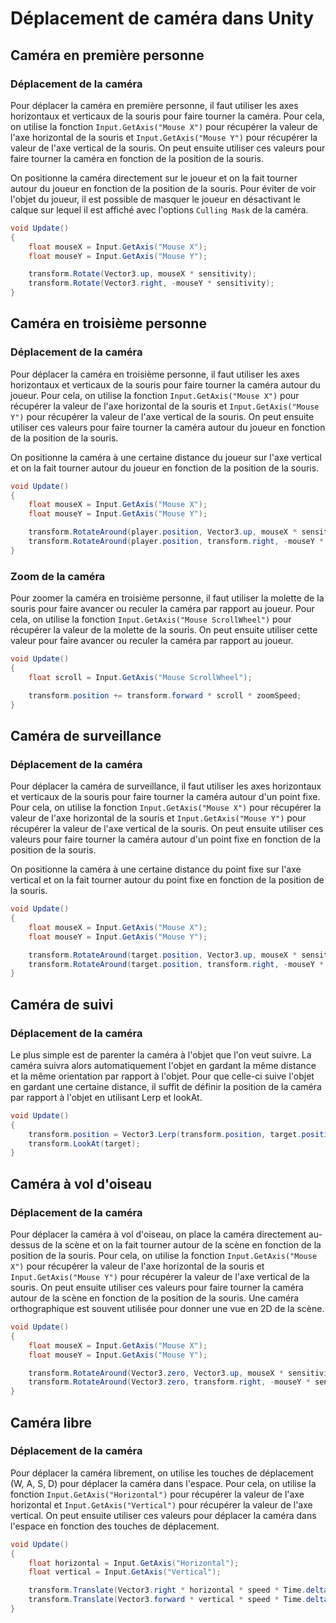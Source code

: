 # Déplacement de caméra dans Unity

## Caméra en première personne

### Déplacement de la caméra

Pour déplacer la caméra en première personne, il faut utiliser les axes horizontaux et verticaux de la souris pour faire tourner la caméra. Pour cela, on utilise la fonction `Input.GetAxis("Mouse X")` pour récupérer la valeur de l'axe horizontal de la souris et `Input.GetAxis("Mouse Y")` pour récupérer la valeur de l'axe vertical de la souris. On peut ensuite utiliser ces valeurs pour faire tourner la caméra en fonction de la position de la souris.

On positionne la caméra directement sur le joueur et on la fait tourner autour du joueur en fonction de la position de la souris. Pour éviter de voir l'objet du joueur, il est possible de masquer le joueur en désactivant le calque sur lequel il est affiché avec l'options `Culling Mask` de la caméra.

```csharp
void Update()
{
    float mouseX = Input.GetAxis("Mouse X");
    float mouseY = Input.GetAxis("Mouse Y");

    transform.Rotate(Vector3.up, mouseX * sensitivity);
    transform.Rotate(Vector3.right, -mouseY * sensitivity);
}
```

## Caméra en troisième personne

### Déplacement de la caméra

Pour déplacer la caméra en troisième personne, il faut utiliser les axes horizontaux et verticaux de la souris pour faire tourner la caméra autour du joueur. Pour cela, on utilise la fonction `Input.GetAxis("Mouse X")` pour récupérer la valeur de l'axe horizontal de la souris et `Input.GetAxis("Mouse Y")` pour récupérer la valeur de l'axe vertical de la souris. On peut ensuite utiliser ces valeurs pour faire tourner la caméra autour du joueur en fonction de la position de la souris.

On positionne la caméra à une certaine distance du joueur sur l'axe vertical et on la fait tourner autour du joueur en fonction de la position de la souris.

```csharp
void Update()
{
    float mouseX = Input.GetAxis("Mouse X");
    float mouseY = Input.GetAxis("Mouse Y");

    transform.RotateAround(player.position, Vector3.up, mouseX * sensitivity);
    transform.RotateAround(player.position, transform.right, -mouseY * sensitivity);
}
```

### Zoom de la caméra

Pour zoomer la caméra en troisième personne, il faut utiliser la molette de la souris pour faire avancer ou reculer la caméra par rapport au joueur. Pour cela, on utilise la fonction `Input.GetAxis("Mouse ScrollWheel")` pour récupérer la valeur de la molette de la souris. On peut ensuite utiliser cette valeur pour faire avancer ou reculer la caméra par rapport au joueur.

```csharp
void Update()
{
    float scroll = Input.GetAxis("Mouse ScrollWheel");

    transform.position += transform.forward * scroll * zoomSpeed;
}
```

## Caméra de surveillance

### Déplacement de la caméra

Pour déplacer la caméra de surveillance, il faut utiliser les axes horizontaux et verticaux de la souris pour faire tourner la caméra autour d'un point fixe. Pour cela, on utilise la fonction `Input.GetAxis("Mouse X")` pour récupérer la valeur de l'axe horizontal de la souris et `Input.GetAxis("Mouse Y")` pour récupérer la valeur de l'axe vertical de la souris. On peut ensuite utiliser ces valeurs pour faire tourner la caméra autour d'un point fixe en fonction de la position de la souris.

On positionne la caméra à une certaine distance du point fixe sur l'axe vertical et on la fait tourner autour du point fixe en fonction de la position de la souris.

```csharp
void Update()
{
    float mouseX = Input.GetAxis("Mouse X");
    float mouseY = Input.GetAxis("Mouse Y");

    transform.RotateAround(target.position, Vector3.up, mouseX * sensitivity);
    transform.RotateAround(target.position, transform.right, -mouseY * sensitivity);
}
```

## Caméra de suivi

### Déplacement de la caméra

Le plus simple est de parenter la caméra à l'objet que l'on veut suivre. La caméra suivra alors automatiquement l'objet en gardant la même distance et la même orientation par rapport à l'objet. Pour que celle-ci suive l'objet en gardant une certaine distance, il suffit de définir la position de la caméra par rapport à l'objet en utilisant Lerp et lookAt.

```csharp
void Update()
{
    transform.position = Vector3.Lerp(transform.position, target.position - target.forward * distance, Time.deltaTime * followSpeed);
    transform.LookAt(target);
}
```

## Caméra à vol d'oiseau

### Déplacement de la caméra

Pour déplacer la caméra à vol d'oiseau, on place la caméra directement au-dessus de la scène et on la fait tourner autour de la scène en fonction de la position de la souris. Pour cela, on utilise la fonction `Input.GetAxis("Mouse X")` pour récupérer la valeur de l'axe horizontal de la souris et `Input.GetAxis("Mouse Y")` pour récupérer la valeur de l'axe vertical de la souris. On peut ensuite utiliser ces valeurs pour faire tourner la caméra autour de la scène en fonction de la position de la souris. Une caméra orthographique est souvent utilisée pour donner une vue en 2D de la scène.

```csharp
void Update()
{
    float mouseX = Input.GetAxis("Mouse X");
    float mouseY = Input.GetAxis("Mouse Y");

    transform.RotateAround(Vector3.zero, Vector3.up, mouseX * sensitivity);
    transform.RotateAround(Vector3.zero, transform.right, -mouseY * sensitivity);
}
```

## Caméra libre

### Déplacement de la caméra

Pour déplacer la caméra librement, on utilise les touches de déplacement (W, A, S, D) pour déplacer la caméra dans l'espace. Pour cela, on utilise la fonction `Input.GetAxis("Horizontal")` pour récupérer la valeur de l'axe horizontal et `Input.GetAxis("Vertical")` pour récupérer la valeur de l'axe vertical. On peut ensuite utiliser ces valeurs pour déplacer la caméra dans l'espace en fonction des touches de déplacement.

```csharp
void Update()
{
    float horizontal = Input.GetAxis("Horizontal");
    float vertical = Input.GetAxis("Vertical");

    transform.Translate(Vector3.right * horizontal * speed * Time.deltaTime);
    transform.Translate(Vector3.forward * vertical * speed * Time.deltaTime);
}
```
